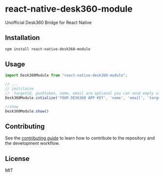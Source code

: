 # react-native-desk360-module

Unofficial Desk360 Bridge for React Native

## Installation

```sh
npm install react-native-desk360-module
```

## Usage

```js
import Desk360Module from "react-native-desk360-module";

// ...
// initilaize
//  targetId, pushtoken, name, email are optional you can send empty strings
Desk360Module.intialize('YOUR DESK360 APP KEY', 'name', 'email', 'targetId', 'pushtoken', 'deviceId')

//show
Desk360Module.show()
```

## Contributing

See the [contributing guide](CONTRIBUTING.md) to learn how to contribute to the repository and the development workflow.

## License

MIT
